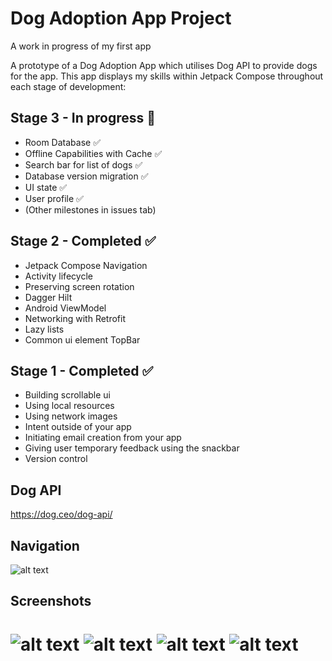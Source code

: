# Dog Adoption App Project
A work in progress of my first app

A prototype of a Dog Adoption App which utilises Dog API to provide dogs for the app. This app displays my skills within Jetpack Compose throughout each stage of development:

## Stage 3 - In progress 🚀
- Room Database ✅
- Offline Capabilities with Cache ✅
- Search bar for list of dogs ✅
- Database version migration ✅
- UI state ✅
- User profile ✅
- (Other milestones in issues tab)

## Stage 2 - Completed ✅
- Jetpack Compose Navigation
- Activity lifecycle
- Preserving screen rotation
- Dagger Hilt
- Android ViewModel
- Networking with Retrofit
- Lazy lists
- Common ui element TopBar

## Stage 1 - Completed ✅
- Building scrollable ui
- Using local resources
- Using network images
- Intent outside of your app
- Initiating email creation from your app
- Giving user temporary feedback using the snackbar
- Version control

## Dog API
https://dog.ceo/dog-api/

## Navigation
![alt text](https://github.com/filipo203/dog-adoption-app/blob/main/screenshots/Navigation.png)

## Screenshots

![alt text](https://github.com/filipo203/dog-adoption-app/blob/main/screenshots/Screenshot_20240415_205726.png)
![alt text](https://github.com/filipo203/dog-adoption-app/blob/stage-3/screenshots/Screenshot_20240514_181238.png)
![alt text](https://github.com/filipo203/dog-adoption-app/blob/stage-3/screenshots/Screenshot_20240514_181347.png)
![alt text](https://github.com/filipo203/dog-adoption-app/blob/stage-3/screenshots/Screenshot_20240514_181404.png)
=======
